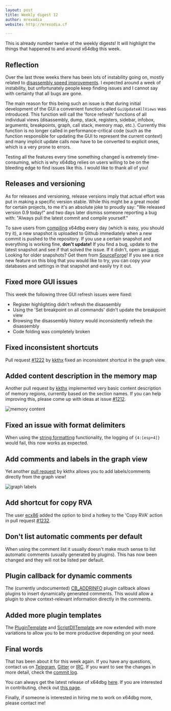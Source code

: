 ```yaml
---
layout: post
title: Weekly digest 12
author: mrexodia
website: http://mrexodia.cf

---
```


This is already number twelve of the weekly digests! It will highlight the things that happened to and around x64dbg this week.

## Reflection

Over the last three weeks there has been lots of instability going on, mostly related to [disassembly speed improvements](http://x64dbg.com/blog/2016/10/23/weekly-digest-9.html#disassembly-speed-improvements). I expected around a week of instability, but unfortunately people keep finding issues and I cannot say with certainty that all bugs are gone.

The main reason for this being such an issue is that during initial development of the GUI a convenient function called `GuiUpdateAllViews` was introduced. This function will call the 'force refresh' functions of all individual views (disassembly, dump, stack, registers, sidebar, infobox, arguments, breakpoints, graph, call stack, memory map, etc.). Currently this function is no longer called in performance-critical code (such as the function responsible for updating the GUI to represent the current context) and many implicit update calls now have to be converted to explicit ones, which is a very prone to errors.

Testing all the features every time something changed is extremely time-consuming, which is why x64dbg relies on users willing to be on the bleeding edge to find issues like this. I would like to thank all of you!

## Releases and versioning

As for releases and versioning, release versions imply that actual effort was put in making a specific version stable. While this might be a great model for certain projects, to me it's an absolute joke to proudly say: "We released version 0.9 today!" and two days later dismiss someone reporting a bug with: "Always pull the latest commit and compile yourself."

To save users from [compiling](https://github.com/x64dbg/x64dbg/wiki/Compiling-the-whole-project) x64dbg every day (which is easy, you should try it), a new snapshot is uploaded to Github immediately when a new commit is pushed to the repository. If you use a certain snapshot and everything is working fine, **don't update!** If you find a bug, update to the latest snapshot and see if that solved the issue. If it didn't, open an [issue](http://issues.x64dbg.com). Looking for older snapshots? Get them from [SourceForge](http://download.x64dbg.com)! If you see a nice new feature on this blog that you would like to try, you can copy your databases and settings in that snapshot and easily try it out.

## Fixed more GUI issues

This week the following three GUI refresh issues were fixed:

- Register highlighting didn't refresh the disassembly
- Using the 'Set breakpoint on all commands' didn't update the breakpoint view
- Browsing the disassembly history would inconsistently refresh the disassembly
- Code folding was completely broken

## Fixed inconsistent shortcuts

Pull request [#1222](https://github.com/x64dbg/x64dbg/pull/1222) by [kkthx](https://github.com/kkthx) fixed an inconsistent shortcut in the graph view.


## Added content description in the memory map

Another pull request by [kkthx](https://github.com/kkthx) implemented very basic content description of memory regions, currently based on the section names. If you can help improving this, please come up with ideas at issue [#1212](https://github.com/x64dbg/x64dbg/issues/1212).

![memory content](http://i.imgur.com/qW7t8on.png)

## Fixed an issue with format delimiters

When using the [string formatting](http://help.x64dbg.com/en/latest/introduction/Formatting.html) functionality, the logging of `{4:[esp+4]}` would fail, this now works as expected.

## Add comments and labels in the graph view

Yet another [pull request](https://github.com/x64dbg/x64dbg/pull/1229) by kkthx allows you to add labels/comments directly from the graph view!

![graph labels](http://i.imgur.com/gOy83m8.png)

## Add shortcut for copy RVA

The user [ecx86](https://github.com/ecx86) added the option to bind a hotkey to the 'Copy RVA' action in pull request [#1232](https://github.com/x64dbg/x64dbg/pull/1232).


## Don't list automatic comments per default

When using the comment list it usually doesn't make much sense to list automatic comments (usually generated by plugins). This has now been changed and they will not be listed per default.

## Plugin callback for dynamic comments

The (currently undocumented) [CB_ADDRINFO](https://github.com/x64dbg/x64dbg/blob/a4419b54574691fd8b341f158ed07f015d95db2f/src/dbg/_plugins.h#L202) plugin callback allows plugins to insert dynamically generated comments. This would allow a plugin to show context-relevant information directly in the comments.

## Added more plugin templates

The [PluginTemplate](https://github.com/x64dbg/PluginTemplate) and [ScriptDllTemplate](https://github.com/x64dbg/ScriptDllTemplate) are now extended with more variations to allow you to be more productive depending on your need.

## Final words

That has been about it for this week again. If you have any questions, contact us on [Telegram](http://telegram.x64dbg.com), [Gitter](http://gitter.x64dbg.com) or [IRC](http://webchat.freenode.net/?channels=x64dbg). If you want to see the changes in more detail, check the [commit log](https://github.com/x64dbg/x64dbg/commits).

You can always get the latest release of x64dbg [here](http://releases.x64dbg.com). If you are interested in contributing, check out [this page](http://contribute.x64dbg.com).

Finally, if someone is interested in hiring me to work on x64dbg more, please contact me!